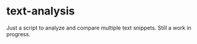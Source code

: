 # text-analysis

Just a script to analyze and compare multiple text snippets. Still a work in progress.
